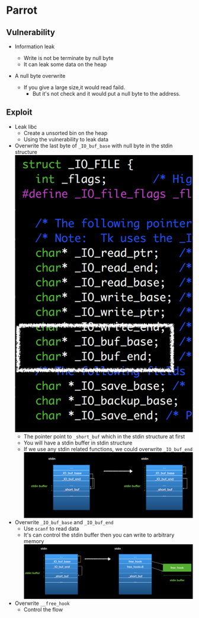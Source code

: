 # Parrot

## Vulnerability
- Information leak
	- Write is not be terminate by null byte
	- It can leak some data on the heap

- A null byte overwrite
	- If you give a large size,it would read faild.
		- But it's not check and it would put a null byte to the address.

## Exploit
- Leak libc
	- Create a unsorted bin on the heap
	- Using the vulnerability to leak data
- Overwrite the last byte of `_IO_buf_base` with null byte in the stdin structure
   ![](0.png)
	- The pointer point to `_short_buf`                            which in the stdin structure at first
	- You will have a stdin buffer in stdin structure
	- If we use any stdin related functions, we could overwrite `_IO_buf_end`
	![](1.png)
- Overwrite `_IO_buf_base` and `_IO_buf_end`
	- Use `scanf` to read data 
	- It's can control the stdin buffer then you can write to arbitrary memory
	![](2.png) 
- Overwrite `__free_hook`
	- Control the flow 
